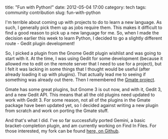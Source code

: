 title: "Fun with Python!"
date: 2012-05-04 17:00
category: tech
tags: community contribution
slug: fun-with-python

<div class='post'>
<p>I'm terrible about coming up with projects to do to learn a new language. As such, I generally pick them up as jobs require them. This makes it difficult to find a good reason to pick up a new language for me. So, when I made the decision earlier this week to learn Python, I decided to go a slightly different route - Gedit plugin development!</p> <!-- more --><p>So, I picked a plugin from the Gnome Gedit plugin wishlist and was going to start with it. At the time, I was using Gedit for some development (because it allowed me to edit on the remote server that I need to use for a project), but I felt it was lacking in some things that I thought would be useful (after already loading it up with plugins). That actually lead me to seeing if something was already out there. Then I remembered the <a href="https://github.com/gmate/gmate">Gmate project</a>.</p> <p>Gmate has some great plugins, but Gnome 3 is out now, and with it, Gedit 3, and a new Gedit API. This means that all the old plugins need updated to work with Gedit 3. For some reason, not all of the plugins in the Gmate package have been updated yet, so I decided against writing a new plugin from scratch and work on porting the Gmate stuff.</p> <p>And that's what I did. I've so far successfully ported Gemini, a basic bracket-completion plugin, and am currently working on Find In Files. For those interested, my fork can be found <a href="https://github.com/ShaunaGordon/gmate">here, on Github</a>.</p></div>
